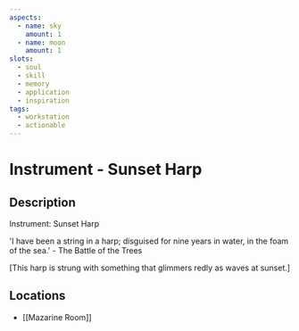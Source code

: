 ```yaml
---
aspects: 
  - name: sky
    amount: 1
  - name: moon
    amount: 1
slots:
  - soul
  - skill
  - memory
  - application
  - inspiration
tags:
  - workstation
  - actionable
---
```


# Instrument - Sunset Harp

## Description
Instrument: Sunset Harp

'I have been a string in a harp; disguised for nine years in water, in the foam of the sea.' - The Battle of the Trees

 [This harp is strung with something that glimmers redly as waves at sunset.]
## Locations
- [[Mazarine Room]]